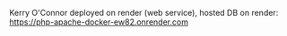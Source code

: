 Kerry O'Connor
deployed on render (web service), hosted DB on render: https://php-apache-docker-ew82.onrender.com
